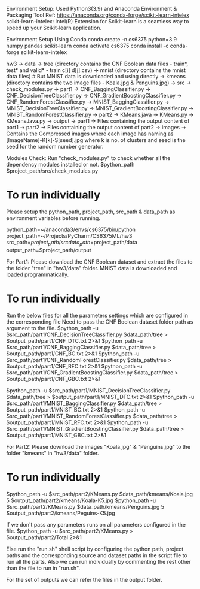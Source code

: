 Environment Setup:
Used Python3(3.9) and Anaconda Environment & Packaging Tool
Ref: https://anaconda.org/conda-forge/scikit-learn-intelex
scikit-learn-intelex: Intel(R) Extension for Scikit-learn is a seamless way to speed up your Scikit-learn application.

Environment Setup Using Conda
conda create -n cs6375 python=3.9 numpy pandas scikit-learn 
conda activate cs6375
conda install -c conda-forge scikit-learn-intelex

hw3
-> data
		-> tree (directory contains the CNF Boolean data files - train*, test* and valid* - train c[i] d[j]:csv)
		-> mnist (directory contains the mnist data files) # But MNIST data is downloaded and using directly
		-> kmeans (directory contains the two image files - Koala.jpg & Penguins.jpg)
-> src
	-> check_modules.py
	-> part1 
			-> CNF_BaggingClassifier.py
			-> CNF_DecisionTreeClassifier.py
			-> CNF_GradientBoostingClassifier.py
			-> CNF_RandomForestClassifier.py
			-> MNIST_BaggingClassifier.py
			-> MNIST_DecisionTreeClassifier.py
			-> MNIST_GradientBoostingClassifier.py
			-> MNIST_RandomForestClassifier.py
	-> part2 
			-> KMeans.java
			-> KMeans.py
			-> KMeansJava.py
-> output
	-> part1 
			-> Files containing the output content of part1
	-> part2
			-> Files containing the output content of part2
			-> images
					-> Contains the Compressed images where each image has naming as [ImageName]-K[k]-S[seed].jpg
						where k is no. of clusters and seed is the seed for the random number generator.

Modules Check:
Run "check_modules.py" to check whether all the dependency modules installed or not.
$python_path $project_path/src/check_modules.py


# To run individually
Please setup the python_path, project_path, src_path & data_path as environment variables before running.

python_path=~/anaconda3/envs/cs6375/bin/python
project_path=~/Projects/PyCharm/CS6375ML/hw3
src_path=$project_path/src
data_path=$project_path/data
output_path=$project_path/output

For Part1:
Please download the CNF Boolean dataset and extract the files to the folder "tree" in "hw3/data" folder.
MNIST data is downloaded and loaded programmatically.

# To run individually
Run the below files for all the parameters settings which are configured in the corresponding file
Need to pass the CNF Boolean dataset folder path as argument to the file.
$python_path -u $src_path/part1/CNF_DecisionTreeClassifier.py $data_path/tree > $output_path/part1/CNF_DTC.txt 2>&1
$python_path -u $src_path/part1/CNF_BaggingClassifier.py $data_path/tree > $output_path/part1/CNF_BC.txt 2>&1
$python_path -u $src_path/part1/CNF_RandomForestClassifier.py $data_path/tree > $output_path/part1/CNF_RFC.txt 2>&1
$python_path -u $src_path/part1/CNF_GradientBoostingClassifier.py $data_path/tree > $output_path/part1/CNF_GBC.txt 2>&1

$python_path -u $src_path/part1/MNIST_DecisionTreeClassifier.py $data_path/tree > $output_path/part1/MNIST_DTC.txt 2>&1
$python_path -u $src_path/part1/MNIST_BaggingClassifier.py $data_path/tree > $output_path/part1/MNIST_BC.txt 2>&1
$python_path -u $src_path/part1/MNIST_RandomForestClassifier.py $data_path/tree > $output_path/part1/MNIST_RFC.txt 2>&1
$python_path -u $src_path/part1/MNIST_GradientBoostingClassifier.py $data_path/tree > $output_path/part1/MNIST_GBC.txt 2>&1

For Part2:
Please download the images "Koala.jpg" & "Penguins.jpg" to the folder "kmeans" in "hw3/data" folder.
# To run individually
$python_path -u $src_path/part2/KMeans.py $data_path/kmeans/Koala.jpg 5 $output_path/part2/kmeans/Koala-K5.jpg
$python_path -u $src_path/part2/KMeans.py $data_path/kmeans/Penguins.jpg 5 $output_path/part2/kmeans/Peguins-K5.jpg

If we don't pass any parameters runs on all parameters configured in the file.
$python_path -u $src_path/part2/KMeans.py > $output_path/part2/Total 2>&1


Else run the "run.sh" shell script by configuring the python path, project paths and 
the corresponding source and dataset paths in the script file to run all the parts.
Also we can run individually by commenting the rest other than the file to run in "run.sh".

For the set of outputs we can refer the files in the output folder.
